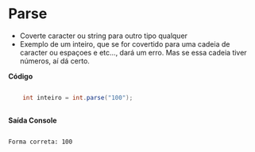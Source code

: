 #  Parse

- Coverte caracter ou string para outro tipo qualquer
- Exemplo de um inteiro, que se for covertido para uma cadeia de caracter ou espaçoes e etc..., dará um erro. Mas se essa cadeia tiver números, aí dá certo.

**Código**

```cs

    int inteiro = int.parse("100");
    
```

**Saída Console**

```

Forma correta: 100

```
